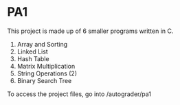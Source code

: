 # PA1

This project is made up of 6 smaller programs written in C.

1. Array and Sorting
2. Linked List
3. Hash Table
4. Matrix Multiplication
5. String Operations (2)
6. Binary Search Tree

To access the project files, go into /autograder/pa1
